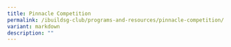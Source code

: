 ```yaml
---
title: Pinnacle Competition
permalink: /ibuildsg-club/programs-and-resources/pinnacle-competition/
variant: markdown
description: ""
---
```

<p></p>